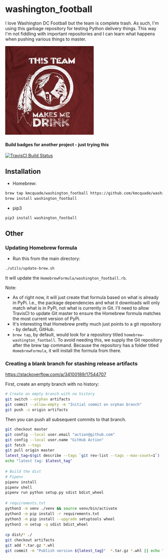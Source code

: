 # washington_football

I love Washington DC Football but the team is complete trash. As such, I'm using this garbage repository for testing Python delivery things. This way I'm not fiddling with important repositories and I can learn what happens when pushing various things to master.

![](docs/images/this-team-makes-me-drink.jpg)


#### Build badges for another project - just trying this

[![TravisCI Build Status](https://travis-ci.org/kmcquade/washington_football.svg?branch=master)](https://travis-ci.org/kmcquade/washington_football/)


## Installation

* Homebrew:

```bash
brew tap kmcquade/washington_football https://github.com/kmcquade/washington_football
brew install washington_football
```

* pip3

```bash
pip3 install washington_football
```


## Other

### Updating Homebrew formula

* Run this from the main directory:

```bash
./utils/update-brew.sh
```

It will update the `HomebrewFormula/washington_football.rb`.

Note:
* As of right now, it will just create that formula based on what is already in PyPi. I.e., the package dependencies and what it downloads will only match what is in PyPi, not what is currently in Git. I'll need to allow TravisCI to update Git master to ensure the Homebrew formula matches the most current version of PyPi.
* It's interesting that Homebrew pretty much just points to a git repository - by default, GitHub.
* `brew tap`, by default, would look for a repository titled `homebrew-washington_football`. To avoid needing this, we supply the Git repository after the brew tap command. Because the repository has a folder titled `HomebrewFormula`, it will install the formula from there.


### Creating a blank branch for stashing release artifacts

https://stackoverflow.com/a/34100189/17544707

First, create an empty branch with no history:

```bash
# Create an empty branch with no history
git switch --orphan artifacts
git commit --allow-empty -m "Initial commit on orphan branch"
git push -u origin artifacts
```

Then you can push all subsequent commits to that branch.

```bash
git checkout master
git config --local user.email "action@github.com"
git config --local user.name "GitHub Action"
git fetch --tags
git pull origin master
latest_tag=$(git describe --tags `git rev-list --tags --max-count=1`)
echo "latest tag: $latest_tag"

# Build the dist
# Pipenv
pipenv install
pipenv shell
pipenv run python setup.py sdist bdist_wheel

# requirements.txt
python3 -m venv ./venv && source venv/bin/activate
python3 -m pip install -r requirements.txt
python3 -m pip install --upgrade setuptools wheel
python3 -m setup -q sdist bdist_wheel

cp dist/* ./
git checkout artifacts
git add *.tar.gz *.whl
git commit -m "Publish version ${latest_tag}"  *.tar.gz *.whl || echo "No changes to commit"
```

